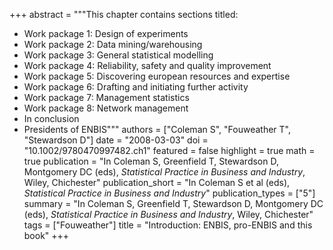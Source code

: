 +++
abstract = """This chapter contains sections titled:

- Work package 1: Design of experiments
- Work package 2: Data mining/warehousing
- Work package 3: General statistical modelling
- Work package 4: Reliability, safety and quality improvement
- Work package 5: Discovering european resources and expertise
- Work package 6: Drafting and initiating further activity
- Work package 7: Management statistics
- Work package 8: Network management
- In conclusion
- Presidents of ENBIS"""
authors = ["Coleman S", "Fouweather T", "Stewardson D"]
date = "2008-03-03"
doi = "10.1002/9780470997482.ch1"
featured = false
highlight = true
math = true
publication = "In Coleman S, Greenfield T, Stewardson D, Montgomery DC (eds), *Statistical Practice in Business and Industry*, Wiley, Chichester"
publication_short = "In Coleman S et al (eds), *Statistical Practice in Business and Industry*"
publication_types = ["5"]
summary = "In Coleman S, Greenfield T, Stewardson D, Montgomery DC (eds), *Statistical Practice in Business and Industry*, Wiley, Chichester"
tags = ["Fouweather"]
title = "Introduction: ENBIS, pro-ENBIS and this book"
+++
